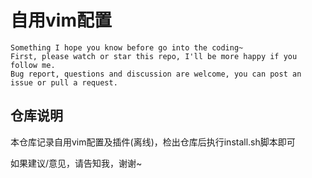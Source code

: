 # 自用vim配置

```
Something I hope you know before go into the coding~
First, please watch or star this repo, I'll be more happy if you follow me.
Bug report, questions and discussion are welcome, you can post an issue or pull a request.
```

## 仓库说明

本仓库记录自用vim配置及插件(离线)，检出仓库后执行install.sh脚本即可

如果建议/意见，请告知我，谢谢~



